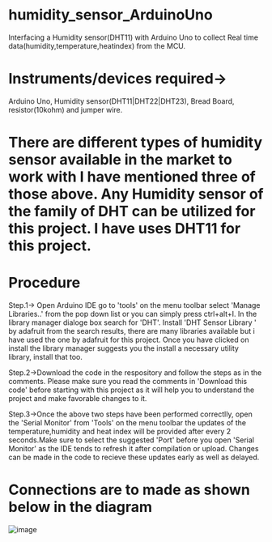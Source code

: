 # humidity_sensor_ArduinoUno
 Interfacing a Humidity sensor(DHT11) with Arduino Uno to collect Real time data(humidity,temperature,heatindex) from the MCU.
# Instruments/devices required->
 Arduino Uno, Humidity sensor(DHT11|DHT22|DHT23), Bread Board, resistor(10kohm) and jumper wire.
#
# There are different types of humidity sensor available in the market to work with I have mentioned three of those above. Any Humidity sensor of the family of DHT can be utilized   for this project. I have uses DHT11 for this project.
# Procedure
 Step.1-> Open Arduino IDE go to 'tools' on the menu toolbar select 'Manage Libraries..' from the pop down list or you can simply press ctrl+alt+I. In the library manager dialoge   box search for 'DHT'. Install 'DHT Sensor Library ' by adafruit from the search results, there are many libraries available but i have used the one by adafruit for this   project. Once you have clicked on install the library manager suggests you the install a necessary utility library, install that too. 
 
 Step.2->Download the code in the respository and follow the steps as in the comments. Please make sure you read the comments in 'Download this code' before starting with this project as it will help you to understand the project and make favorable changes to it.
 
 Step.3->Once the above two steps have been performed correctlly, open the 'Serial Monitor' from 'Tools' on the menu toolbar the updates of the temperature,humidity and heat index will be provided after every 2 seconds.Make sure to select the suggested 'Port' before you open 'Serial Monitor' as the IDE tends to refresh it after compilation or upload. Changes can be made in the code to recieve these updates early as well as delayed.
# Connections are to made as shown below in the diagram

![image](https://user-images.githubusercontent.com/51018258/119387785-0c9cc500-bce7-11eb-9f47-d4b754293c24.png)


